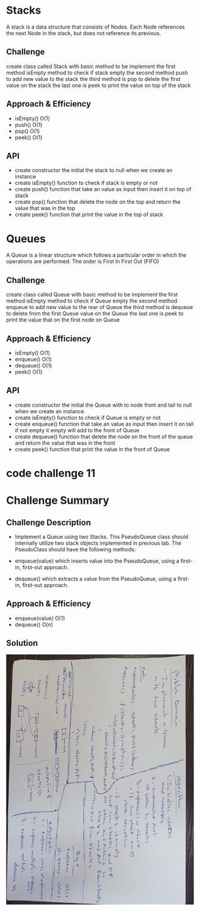 # Stacks 
<!-- Short summary or background information -->
A stack is a data structure that consists of Nodes. Each Node references the next Node in the stack, but does not reference its previous.

## Challenge
<!-- Description of the challenge -->
create class called Stack with basic method to be implement the first method isEmpty method to check if stack empty 
the second method push to add new value to the stack the third method is pop to delete the first value on the stack
the last one is peek to print the value on top of the stack

## Approach & Efficiency
<!-- What approach did you take? Why? What is the Big O space/time for this approach? -->
- isEmpty() O(1)
- push() O(1)
- pop() O(1)
- peek() O(1)


## API
<!-- Description of each method publicly available to your Stack and Queue-->
- create constructor the initial the stack to null when we create an instance
- create isEmpty() function to check if stack is empty or not
- create push() function that take an value as input then insert it on top of stack
- create pop() function that delete the node on the top and return the value that was in the top 
- create peek() function that print the value in the top of stack
 


# Queues
<!-- Short summary or background information -->
 A Queue is a linear structure which follows a particular order in which the operations are performed. The order is First In First Out (FIFO)
## Challenge
<!-- Description of the challenge -->
create class called Queue with basic method to be implement the first method isEmpty method to check if Queue empty 
the second method enqueue to add new value to the rear of Queue the third method is dequeue to delete from the first Queue value on the Queue
the last one is peek to print the value that on the first node on Queue

## Approach & Efficiency
<!-- What approach did you take? Why? What is the Big O space/time for this approach? -->
- isEmpty() O(1)
- enqueue() O(1)
- dequeue() O(1)
- peek() O(1)
## API
<!-- Description of each method publicly available to your Stack and Queue-->
- create constructor the initial the Queue with to node front and tail to null when we create an instance
- create isEmpty() function to check if Queue is empty or not
- create enqueue() function that take an value as input then insert it on tail if not empty it empty will add to the front of Queue
- create dequeue() function that delete the node on the front of the queue and return the value that was in the front 
- create peek() function that print the value in the front of Queue



# code challenge 11

# Challenge Summary
<!-- Short summary or background information -->

## Challenge Description
<!-- Description of the challenge -->
- Implement a Queue using two Stacks. This PseudoQueue class should internally utilize two stack objects implemented in previous lab. The PseudoClass should have the following methods:

- enqueue(value) which inserts value into the PseudoQueue, using a first-in, first-out approach.
- dequeue() which extracts a value from the PseudoQueue, using a first-in, first-out approach.

## Approach & Efficiency
<!-- What approach did you take? Why? What is the Big O space/time for this approach? -->
- enqueue(value) O(1)
- dequeue() O(n)

## Solution
<!-- Embedded whiteboard image -->

![images](assets/queue.jpg)